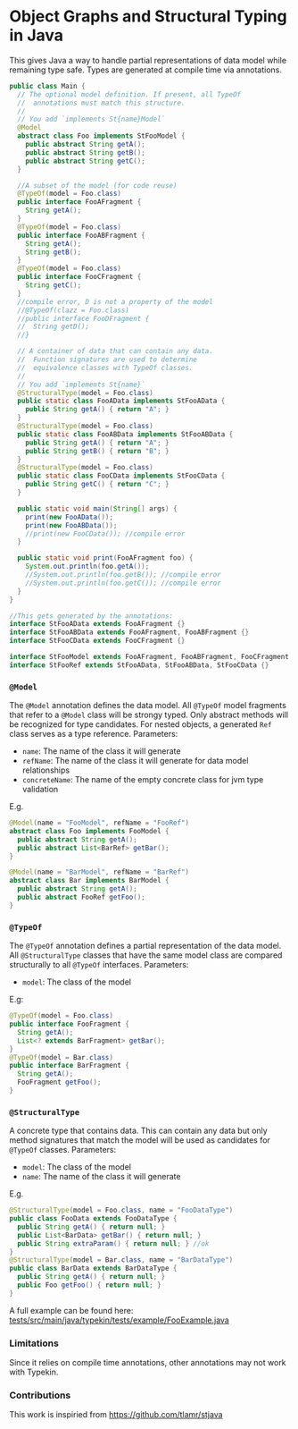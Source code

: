 # Object Graphs and Structural Typing in Java

This gives Java a way to handle partial representations of data model while remaining type safe. 
Types are generated at compile time via annotations.

```java
public class Main {
  // The optional model definition. If present, all TypeOf
  //  annotations must match this structure.
  //
  // You add `implements St{name}Model`
  @Model
  abstract class Foo implements StFooModel {
    public abstract String getA();
    public abstract String getB();
    public abstract String getC();
  }

  //A subset of the model (for code reuse)
  @TypeOf(model = Foo.class)
  public interface FooAFragment {
    String getA();
  }
  @TypeOf(model = Foo.class)
  public interface FooABFragment {
    String getA();
    String getB();
  }
  @TypeOf(model = Foo.class)
  public interface FooCFragment {
    String getC();
  }
  //compile error, D is not a property of the model
  //@TypeOf(clazz = Foo.class)
  //public interface FooDFragment {
  //  String getD();
  //}

  // A container of data that can contain any data.
  //  Function signatures are used to determine
  //  equivalence classes with TypeOf classes.
  //
  // You add `implements St{name}`
  @StructuralType(model = Foo.class)
  public static class FooAData implements StFooAData {
    public String getA() { return "A"; }
  }
  @StructuralType(model = Foo.class)
  public static class FooABData implements StFooABData {
    public String getA() { return "A"; }
    public String getB() { return "B"; }
  }
  @StructuralType(model = Foo.class)
  public static class FooCData implements StFooCData {
    public String getC() { return "C"; }
  }

  public static void main(String[] args) {
    print(new FooAData());
    print(new FooABData());
    //print(new FooCData()); //compile error
  }

  public static void print(FooAFragment foo) {
    System.out.println(foo.getA());
    //System.out.println(foo.getB()); //compile error
    //System.out.println(foo.getC()); //compile error
  }
}

//This gets generated by the annotations:
interface StFooAData extends FooAFragment {}
interface StFooABData extends FooAFragment, FooABFragment {}
interface StFooCData extends FooCFragment {}

interface StFooModel extends FooAFragment, FooABFragment, FooCFragment {}
interface StFooRef extends StFooAData, StFooABData, StFooCData {}
```

### `@Model`
The `@Model` annotation defines the data model. All `@TypeOf` model fragments that 
refer to a `@Model` class will be strongy typed. Only abstract methods will be recognized
for type candidates. For nested objects, a generated `Ref` class serves as a type reference.
Parameters:
- `name`: The name of the class it will generate
- `refName`: The name of the class it will generate for data model relationships
- `concreteName`: The name of the empty concrete class for jvm type validation

E.g.
```java
@Model(name = "FooModel", refName = "FooRef")
abstract class Foo implements FooModel {
  public abstract String getA();
  public abstract List<BarRef> getBar();
}

@Model(name = "BarModel", refName = "BarRef")
abstract class Bar implements BarModel {
  public abstract String getA();
  public abstract FooRef getFoo();
}
```

### `@TypeOf`
The `@TypeOf` annotation defines a partial representation of the data model. All `@StructuralType`
classes that have the same model class are compared structurally to all `@TypeOf` interfaces.
Parameters:
- `model`: The class of the model

E.g:
```java
@TypeOf(model = Foo.class)
public interface FooFragment {
  String getA();
  List<? extends BarFragment> getBar();
}
@TypeOf(model = Bar.class)
public interface BarFragment {
  String getA();
  FooFragment getFoo();
}
```

### `@StructuralType`
A concrete type that contains data. This can contain any data but only method signatures 
that match the model will be used as candidates for `@TypeOf` classes.
Parameters:
- `model`: The class of the model
- `name`: The name of the class it will generate

E.g.
```java
@StructuralType(model = Foo.class, name = "FooDataType")
public class FooData extends FooDataType {
  public String getA() { return null; }
  public List<BarData> getBar() { return null; }
  public String extraParam() { return null; } //ok
}
@StructuralType(model = Bar.class, name = "BarDataType")
public class BarData extends BarDataType {
  public String getA() { return null; }
  public Foo getFoo() { return null; }
}
```

A full example can be found here:
[tests/src/main/java/typekin/tests/example/FooExample.java](tests/src/main/java/typekin/tests/example/FooExample.java)

### Limitations
Since it relies on compile time annotations, other annotations may not work with Typekin.

### Contributions
This work is inspiried from https://github.com/tlamr/stjava
